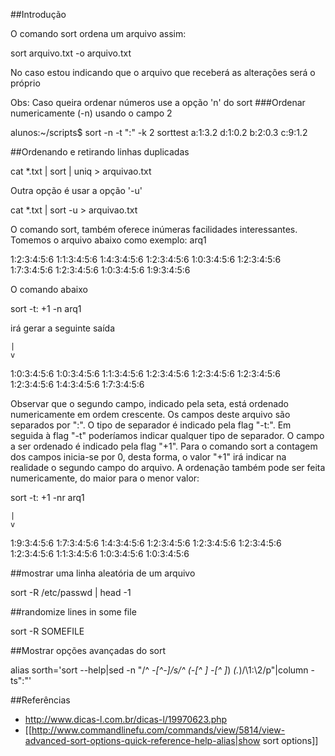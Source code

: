 ##Introdução

O comando sort ordena um arquivo assim:

sort arquivo.txt -o arquivo.txt

No caso estou indicando que o arquivo que receberá as alterações será
o próprio

Obs: Caso queira ordenar números use a opção 'n' do sort
###Ordenar numericamente (-n) usando o campo 2

alunos:~/scripts$ sort -n -t ":" -k 2 sorttest
a:1:3.2
d:1:0.2
b:2:0.3
c:9:1.2


##Ordenando e retirando linhas duplicadas

cat *.txt | sort | uniq > arquivao.txt

Outra opção é usar a opção '-u'

cat *.txt | sort -u > arquivao.txt



O comando sort, também oferece inúmeras facilidades interessantes.
Tomemos o arquivo abaixo como exemplo: arq1

  1:2:3:4:5:6
  1:1:3:4:5:6
  1:4:3:4:5:6
  1:2:3:4:5:6
  1:0:3:4:5:6
  1:2:3:4:5:6
  1:7:3:4:5:6
  1:2:3:4:5:6
  1:0:3:4:5:6
  1:9:3:4:5:6


O comando abaixo


  sort -t: +1 -n arq1

irá gerar a seguinte saída

    |
    v
  1:0:3:4:5:6
  1:0:3:4:5:6
  1:1:3:4:5:6
  1:2:3:4:5:6
  1:2:3:4:5:6
  1:2:3:4:5:6
  1:2:3:4:5:6
  1:4:3:4:5:6
  1:7:3:4:5:6


Observar que o segundo campo, indicado pela seta, está ordenado
numericamente em ordem crescente. Os campos deste arquivo são
separados por ":". O tipo de separador é indicado pela flag "-t:". Em
seguida à flag "-t" poderíamos indicar qualquer tipo de separador. O
campo a ser ordenado é indicado pela flag "+1". Para o comando sort a
contagem dos campos inicia-se por 0, desta forma, o valor "+1" irá
indicar na realidade o segundo campo do arquivo. A ordenação também
pode ser feita numericamente, do maior para o menor valor:

   sort -t: +1 -nr arq1

    |
    v
  1:9:3:4:5:6
  1:7:3:4:5:6
  1:4:3:4:5:6
  1:2:3:4:5:6
  1:2:3:4:5:6
  1:2:3:4:5:6
  1:2:3:4:5:6
  1:1:3:4:5:6
  1:0:3:4:5:6
  1:0:3:4:5:6


##mostrar uma linha aleatória de um arquivo

sort -R /etc/passwd | head -1

##randomize lines in some file

sort -R SOMEFILE


##Mostrar opções avançadas do sort

alias sorth='sort --help|sed -n "/^ *-[^-]/s/^ *\(-[^ ]* -[^ ]*\) *\(.*\)/\1:\2/p"|column -ts":"'

##Referências
* http://www.dicas-l.com.br/dicas-l/19970623.php
* [[http://www.commandlinefu.com/commands/view/5814/view-advanced-sort-options-quick-reference-help-alias|show sort options]]